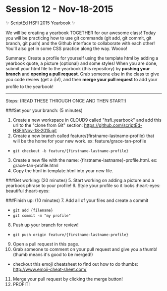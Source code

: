 # Session 12 - Nov-18-2015

:sparkles: ScriptEd HSFI 2015 Yearbook :sparkles:

We will be creating a yearbook TOGETHER for our awesome class! Today you will be practicing how to use git commands (git add, git commit, git branch, git push) and the Github interface to collaborate with each other! You'll also get in some CSS practice along the way. Woooo!

Summary: 
Create a profile for yourself using the template html by adding a yearbook quote, a picture (optional) and some styles! When you are done, submit your html file to the yearbook (this repository) by **pushing your branch** and **opening a pull request**. Grab someone else in the class to give you code review (get a :thumbsup:!), and then **merge your pull request** to add your profile to the yearbook!


---



Steps: (READ THESE THROUGH ONCE AND THEN START!)

###Set your your branch: (5 minutes)
1. Create a new workspace in CLOUD9 called "hsfi_yearbook" and add this url to the "clone from Git" section: https://github.com/scriptEd-HSFI/Nov-18-2015.git
2. Create a new branch called feature/{firstname-lastname-profile} that will be the home for your new work. ex: feature/grace-tan-profile
  - ```git checkout -b feature/{firstname-lastname-profile}``` 
3. Create a new file with the name: {firstname-lastname}-profile.html. ex: grace-tan-profile.html
4. Copy the html in template.html into your new file.

###Get working: (20 minutes)
5. Start working on adding a picture and a yearbook phrase to your profile!
6. Style your profile so it looks :heart-eyes: beautiful :heart-eyes:

###Finish up: (10 minutes) 
7. Add all of your files and create a commit
  - ```git add {filename}```
  - ```git commit -m "my profile"```
8. Push up your branch for review!
  - ```git push origin feature/{firstname-lastname-profile} ```
9. Open a pull request in this page.
10. Grab someone to comment on your pull request and give you a thumb! (thumb means it's good to be merged!)
  - checkout this emoji cheatsheet to find out how to do thumbs: http://www.emoji-cheat-sheet.com/ 
11. Merge your pull request by clicking the merge button! 
12. PROFIT! 
